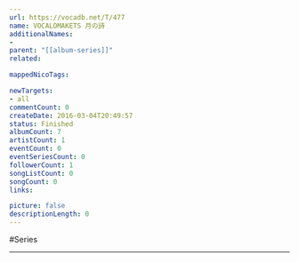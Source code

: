 ```yaml
---
url: https://vocadb.net/T/477
name: VOCALOMAKETS 月の詩
additionalNames: 
- 
parent: "[[album-series]]"
related:

mappedNicoTags:

newTargets:
- all
commentCount: 0
createDate: 2016-03-04T20:49:57
status: Finished
albumCount: 7
artistCount: 1
eventCount: 0
eventSeriesCount: 0
followerCount: 1
songListCount: 0
songCount: 0
links: 

picture: false
descriptionLength: 0
---
```


#Series



---

